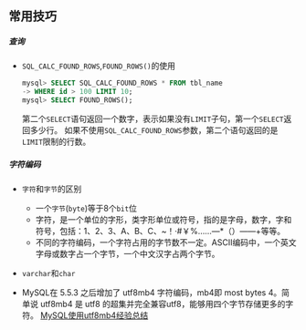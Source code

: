 ## 常用技巧

##### 查询
* `SQL_CALC_FOUND_ROWS`,`FOUND_ROWS()`的使用

  ```sql
  mysql> SELECT SQL_CALC_FOUND_ROWS * FROM tbl_name
  -> WHERE id > 100 LIMIT 10;
  mysql> SELECT FOUND_ROWS();
  ```
  第二个`SELECT`语句返回一个数字，表示如果没有`LIMIT`子句，第一个`SELECT`返回多少行。
  如果不使用`SQL_CALC_FOUND_ROWS`参数，第二个语句返回的是`LIMIT`限制的行数。

##### 字符编码
* `字符`和`字节`的区别
  - 一个`字节`(`byte`)等于8个`bit`位
  - 字符，是一个单位的字形，类字形单位或符号，指的是字母，数字，字和符号，包括：1、2、3、A、B、C、~！·#￥%……—*（）——+等等。
  - 不同的字符编码，一个字符占用的字节数不一定。ASCII编码中，一个英文字母或数字占一个字节，一个中文汉字占两个字节。

* `varchar`和`char`

* MySQL在 5.5.3 之后增加了 utf8mb4 字符编码，mb4即 most bytes 4。简单说 utf8mb4 是 utf8 的超集并完全兼容utf8，能够用四个字节存储更多的字符。
[MySQL使用utf8mb4经验总结](http://seanlook.com/2016/10/23/mysql-utf8mb4/)
